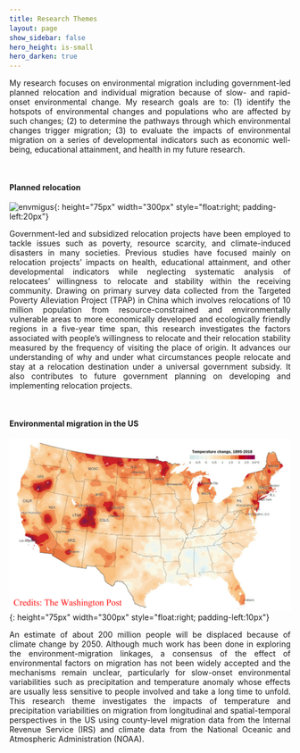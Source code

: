 ```yaml
---
title: Research Themes
layout: page
show_sidebar: false
hero_height: is-small
hero_darken: true
---
```


<p align="justify">My research focuses on environmental migration including government-led planned relocation and individual migration because of slow- and rapid-onset environmental change. My research goals are to: (1) identify the hotspots of environmental changes and populations who are affected by such changes; (2) to determine the pathways through which environmental changes trigger migration; (3) to evaluate the impacts of environmental migration on a series of developmental indicators such as economic well-being, educational attainment, and health in my future research.</p>
<br>

#### Planned relocation

![envmigus](./images/relocation.jpg){: height="75px" width="300px" style="float:right; padding-left:20px"}

<p align="justify">Government-led and subsidized relocation projects have been employed to tackle issues such as poverty, resource scarcity, and climate-induced disasters in many societies. Previous studies have focused mainly on relocation projects’ impacts on health, educational attainment, and other developmental indicators while neglecting systematic analysis of relocatees’ willingness to relocate and stability within the receiving community. Drawing on primary survey data collected from the Targeted Poverty Alleviation Project (TPAP) in China which involves relocations of 10 million population from resource-constrained and environmentally vulnerable areas to more economically developed and ecologically friendly regions in a five-year time span, this research investigates the factors associated with people’s willingness to relocate and their relocation stability measured by the frequency of visiting the place of origin. It advances our understanding of why and under what circumstances people relocate and stay at a relocation destination under a universal government subsidy. It also contributes to future government planning on developing and implementing relocation projects.</p>
<br>

#### Environmental migration in the US

![envmigus](./images/env-mig-us.jpg){: height="75px" width="300px" style="float:right; padding-left:10px"}

<p align="justify">An estimate of about 200 million people will be displaced because of climate change by 2050. Although much work has been done in exploring the environment-migration linkages, a consensus of the effect of environmental factors on migration has not been widely accepted and the mechanisms remain unclear, particularly for slow-onset environmental variabilities such as precipitation and temperature anomaly whose effects are usually less sensitive to people involved and take a long time to unfold. This research theme investigates the impacts of temperature and precipitation variabilities on migration from longitudinal and spatial-temporal perspectives in the US using county-level migration data from the Internal Revenue Service (IRS) and climate data from the National Oceanic and Atmospheric Administration (NOAA).</p>
<br>

